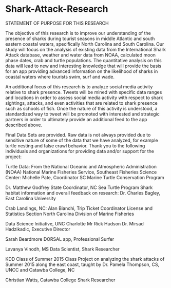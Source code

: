 # Shark-Attack-Research

STATEMENT OF PURPOSE FOR THIS RESEARCH

The objective of this research is to improve our understanding of the presence of sharks during tourist seasons in middle Atlantic and south eastern coastal waters, specifically North Carolina and South Carolina. Our study will focus on the analysis of existing data from the International Shark Attack database, weather and water data from NOAA, calculated moon phase dates, crab and turtle populations. The quantitative analysis on this data will lead to new and interesting knowledge that will provide the basis for an app providing advanced information on the likelihood of sharks in coastal waters where tourists swim, surf and wade.

An additional focus of this research is to analyze social media activity relative to shark presence. Tweets will be mined with specific data ranges and locations in order to assess social media activity with respect to shark sightings, attacks, and even activities that are related to shark presence such as schools of fish. Once the nature of this activity is understood, a standardized way to tweet will be promoted with interested and strategic partners in order to ultimately provide an additional feed to the app described above.

Final Data Sets are provided. Raw data is not always provided due to sensitive nature of some of the data that we have analyzed, for example turtle nesting and false crawl behavior. Thank you to the following individuals and organizations for providing data and/or support for the project:

Turtle Data: From the National Oceanic and Atmospheric Administration (NOAA) National Marine Fisheries Service, Southeast Fisheries Science Center: Michelle Pate, Coordinator SC Marine Turtle Conservation Program

 Dr. Matthew Godfrey
 State Coordinator, NC Sea Turtle Program
Shark habitat information and overall feedback on research: Dr. Charles Bagley, East Carolina University

Crab Landings, NC: Alan Bianchi, Trip Ticket Coordinator License and Statistics Section North Carolina Division of Marine Fisheries

Data Science Initiative, UNC Charlotte Mr Rick Hudson Dr. Mirsad Hadzikadic, Executive Director

Sarah Beardmore DORSAL app, Professional Surfer

Lavanya Vinodh, MS Data Scientist, Shark Researcher

KDD Class of Summer 2015 Class Project on analyzing the shark attacks of Summer 2015 along the east coast, taught by Dr. Pamela Thompson, CS, UNCC and Catawba College, NC

Christian Watts, Catawba College Shark Researcher
